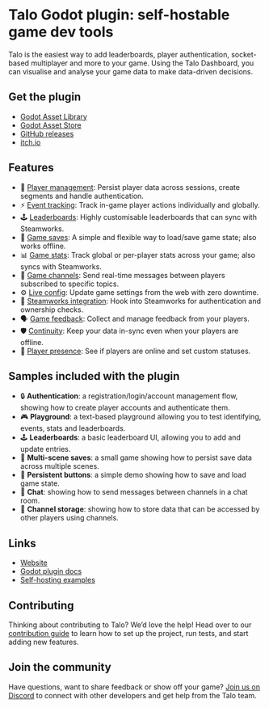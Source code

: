 # Talo Godot plugin: self-hostable game dev tools

Talo is the easiest way to add leaderboards, player authentication, socket-based multiplayer and more to your game. Using the Talo Dashboard, you can visualise and analyse your game data to make data-driven decisions.

## Get the plugin

- [Godot Asset Library](https://godotengine.org/asset-library/asset/2936)
- [Godot Asset Store](https://store-beta.godotengine.org/asset/talo/talo-game-services/)
- [GitHub releases](https://github.com/TaloDev/godot/releases)
- [itch.io](https://sleepystudios.itch.io/talo-godot)

## Features

- 👥 [Player management](https://trytalo.com/players): Persist player data across sessions, create segments and handle authentication.
- ⚡️ [Event tracking](https://trytalo.com/events): Track in-game player actions individually and globally.
- 🕹️ [Leaderboards](https://trytalo.com/leaderboards): Highly customisable leaderboards that can sync with Steamworks.
- 💾 [Game saves](https://trytalo.com/saves): A simple and flexible way to load/save game state; also works offline.
- 📊 [Game stats](https://trytalo.com/stats): Track global or per-player stats across your game; also syncs with Steamworks.
- 💬 [Game channels](https://trytalo.com/channels): Send real-time messages between players subscribed to specific topics.
- ⚙️ [Live config](https://trytalo.com/live-config): Update game settings from the web with zero downtime.
- 🔧 [Steamworks integration](https://trytalo.com/steamworks-integration): Hook into Steamworks for authentication and ownership checks.
- 🗣️ [Game feedback](https://trytalo.com/feedback): Collect and manage feedback from your players.
- 🛡️ [Continuity](https://trytalo.com/continuity): Keep your data in-sync even when your players are offline.
- 🔔 [Player presence](https://trytalo.com/players#presence): See if players are online and set custom statuses.

## Samples included with the plugin

- 🔒 **Authentication**: a registration/login/account management flow, showing how to create player accounts and authenticate them.
- 🎮 **Playground**: a text-based playground allowing you to test identifying, events, stats and leaderboards.
- 🕹️ **Leaderboards**: a basic leaderboard UI, allowing you to add and update entries.
- 💾 **Multi-scene saves**: a small game showing how to persist save data across multiple scenes.
- 💾 **Persistent buttons**: a simple demo showing how to save and load game state.
- 💬 **Chat**: showing how to send messages between channels in a chat room.
- 🤝 **Channel storage**: showing how to store data that can be accessed by other players using channels.

## Links

- [Website](https://trytalo.com)
- [Godot plugin docs](https://docs.trytalo.com/docs/godot/install)
- [Self-hosting examples](https://github.com/talodev/hosting)

## Contributing

Thinking about contributing to Talo? We’d love the help! Head over to our [contribution guide](CONTRIBUTING.md) to learn how to set up the project, run tests, and start adding new features.

## Join the community

Have questions, want to share feedback or show off your game? [Join us on Discord](https://trytalo.com/discord) to connect with other developers and get help from the Talo team.
